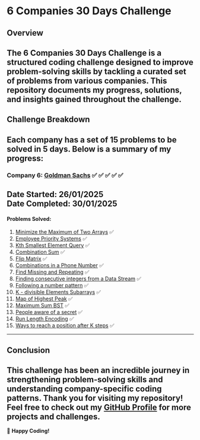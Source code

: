 # 6 Companies 30 Days Challenge

## Overview
The **6 Companies 30 Days Challenge** is a structured coding challenge designed to improve problem-solving skills by tackling a curated set of problems from various companies. This repository documents my progress, solutions, and insights gained throughout the challenge.
---
## Challenge Breakdown
Each company has a set of 15 problems to be solved in 5 days. Below is a summary of my progress:
---
### **Company 6: [Goldman Sachs](https://www.goldmansachs.com/)** ✅ ✅ ✅ ✅ ✅
**Date Started:** 26/01/2025  
**Date Completed:** 30/01/2025 
---

#### Problems Solved:
1. [Minimize the Maximum of Two Arrays](https://leetcode.com/problems/minimize-the-maximum-of-two-arrays/description/) ✅
2. [Employee Priority Systems](https://leetcode.com/problems/high-access-employees/description/) ✅
3. [Kth Smallest Element Query](https://leetcode.com/problems/query-kth-smallest-trimmed-number/description/) ✅
4. [Combination Sum](https://leetcode.com/problems/combination-sum-iii/description/) ✅
5. [Flip Matrix](https://leetcode.com/problems/random-flip-matrix/description/) ✅
6. [Combinations in a Phone Number](https://leetcode.com/problems/letter-combinations-of-a-phone-number/description/) ✅
7. [Find Missing and Repeating](https://www.geeksforgeeks.org/problems/find-missing-and-repeating2512/1) ✅
8. [Finding consecutive integers from a Data Stream](https://leetcode.com/problems/find-consecutive-integers-from-a-data-stream/description/) ✅
9. [Following a number pattern](https://www.geeksforgeeks.org/problems/number-following-a-pattern3126/1) ✅
10. [K - divisible Elements Subarrays](https://leetcode.com/problems/k-divisible-elements-subarrays/description/) ✅
11. [Map of Highest Peak](https://leetcode.com/problems/map-of-highest-peak/description/) ✅
12. [Maximum Sum BST](https://leetcode.com/problems/maximum-sum-bst-in-binary-tree/description/) ✅
13. [People aware of a secret](https://leetcode.com/problems/number-of-people-aware-of-a-secret/description/) ✅
14. [Run Length Encoding](https://www.geeksforgeeks.org/problems/run-length-encoding/1) ✅
15. [Ways to reach a position after K steps](https://leetcode.com/problems/number-of-ways-to-reach-a-position-after-exactly-k-steps/description/) ✅
---
## Conclusion
This challenge has been an incredible journey in strengthening problem-solving skills and understanding company-specific coding patterns. Thank you for visiting my repository! Feel free to check out my [GitHub Profile](https://github.com/ARNAVSINHA1) for more projects and challenges.
---

🚀 **Happy Coding!**